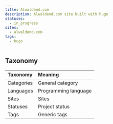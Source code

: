 ```yaml
---
title: Alwaldend.com
description: Alwaldend.com site built with hugo
statuses:
  - in_progress
sites:
  - alwaldend.com
tags:
  - hugo
---
```


## Taxonomy

| Taxonomy   | Meaning                      |
| :--------- | :--------------------------- |
| Categories | General category             |
| Languages  | Programming language         |
| Sites      | Sites                        |
| Statuses   | Project status               |
| Tags       | Generic tags                 |
